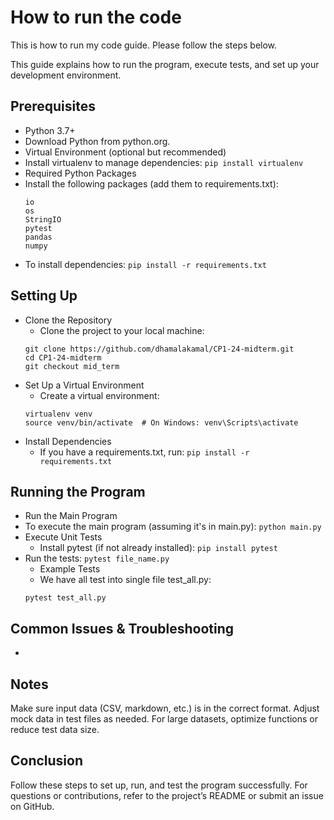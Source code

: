 # How to run the code 
This is how to run my code guide. Please follow the steps below. 

This guide explains how to run the program, execute tests, and set up your development environment.

## Prerequisites
- Python 3.7+
- Download Python from python.org.
- Virtual Environment (optional but recommended)
- Install virtualenv to manage dependencies:
  `pip install virtualenv`
- Required Python Packages
- Install the following packages (add them to requirements.txt):
    ```
    io
    os
    StringIO
    pytest
    pandas
    numpy
    ```
- To install dependencies:
`pip install -r requirements.txt`

## Setting Up
- Clone the Repository
    - Clone the project to your local machine:
    ```
    git clone https://github.com/dhamalakamal/CP1-24-midterm.git
    cd CP1-24-midterm
    git checkout mid_term
    ```
- Set Up a Virtual Environment 
    - Create a virtual environment:
    ```
    virtualenv venv
    source venv/bin/activate  # On Windows: venv\Scripts\activate
    ```
- Install Dependencies
    - If you have a requirements.txt, run:
    `pip install -r requirements.txt`

## Running the Program
- Run the Main Program
- To execute the main program (assuming it's in main.py):
    `python main.py`
- Execute Unit Tests
    - Install pytest (if not already installed):
    `pip install pytest`
- Run the tests:
    `pytest file_name.py`
    - Example Tests
    - We have all test into single file test_all.py:
    ```
    pytest test_all.py
    ```

## Common Issues & Troubleshooting
- 

## Notes
Make sure input data (CSV, markdown, etc.) is in the correct format.
Adjust mock data in test files as needed.
For large datasets, optimize functions or reduce test data size.

## Conclusion
Follow these steps to set up, run, and test the program successfully. For questions or contributions, refer to the project’s README or submit an issue on GitHub.
